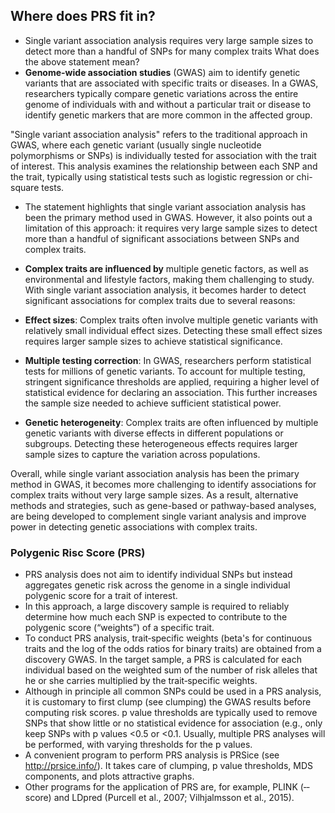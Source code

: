 ## Where does PRS fit in?

- Single variant association analysis requires very large sample sizes to detect more than a handful of SNPs for many complex traits 
What does the above statement mean?
- **Genome-wide association studies** (GWAS) aim to identify genetic variants that are associated with specific traits or diseases. In a GWAS, researchers typically compare genetic variations across the entire genome of individuals with and without a particular trait or disease to identify genetic markers that are more common in the affected group.

"Single variant association analysis" refers to the traditional approach in GWAS, where each genetic variant (usually single nucleotide polymorphisms or SNPs) is individually tested for association with the trait of interest. This analysis examines the relationship between each SNP and the trait, typically using statistical tests such as logistic regression or chi-square tests.

- The statement highlights that single variant association analysis has been the primary method used in GWAS. However, it also points out a limitation of this approach: it requires very large sample sizes to detect more than a handful of significant associations between SNPs and complex traits.

- **Complex traits are influenced by** multiple genetic factors, as well as environmental and lifestyle factors, making them challenging to study. With single variant association analysis, it becomes harder to detect significant associations for complex traits due to several reasons:

- **Effect sizes**: Complex traits often involve multiple genetic variants with relatively small individual effect sizes. Detecting these small effect sizes requires larger sample sizes to achieve statistical significance.

- **Multiple testing correction**: In GWAS, researchers perform statistical tests for millions of genetic variants. To account for multiple testing, stringent significance thresholds are applied, requiring a higher level of statistical evidence for declaring an association. This further increases the sample size needed to achieve sufficient statistical power.

- **Genetic heterogeneity**: Complex traits are often influenced by multiple genetic variants with diverse effects in different populations or subgroups. Detecting these heterogeneous effects requires larger sample sizes to capture the variation across populations.

Overall, while single variant association analysis has been the primary method in GWAS, it becomes more challenging to identify associations for complex traits without very large sample sizes. As a result, alternative methods and strategies, such as gene-based or pathway-based analyses, are being developed to complement single variant analysis and improve power in detecting genetic associations with complex traits.

### Polygenic Risc Score (PRS)
- PRS analysis does not aim to identify individual SNPs but instead aggregates genetic risk across the genome in a single individual polygenic score for a trait of interest.
- In this approach, a large discovery sample is required to reliably determine how much each SNP is expected to contribute to the polygenic score (“weights”) of a specific trait.
- To conduct PRS analysis, trait‐specific weights (beta's for continuous traits and the log of the odds ratios for binary traits) are obtained from a discovery GWAS. In the target sample, a PRS is calculated for each individual based on the weighted sum of the number of risk alleles that he or she carries multiplied by the trait‐specific weights.
- Although in principle all common SNPs could be used in a PRS analysis, it is customary to first clump (see clumping) the GWAS results before computing risk scores. p value thresholds are typically used to remove SNPs that show little or no statistical evidence for association (e.g., only keep SNPs with p values <0.5 or <0.1. Usually, multiple PRS analyses will be performed, with varying thresholds for the p values.
- A convenient program to perform PRS analysis is PRSice (see http://prsice.info/). It takes care of clumping, p value thresholds, MDS components, and plots attractive graphs. 
- Other programs for the application of PRS are, for example, PLINK (‐‐score) and LDpred (Purcell et al., 2007; Vilhjalmsson et al., 2015). 


